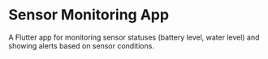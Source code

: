 
# Sensor Monitoring App

A Flutter app for monitoring sensor statuses (battery level, water level) and showing alerts based on sensor conditions.
        
